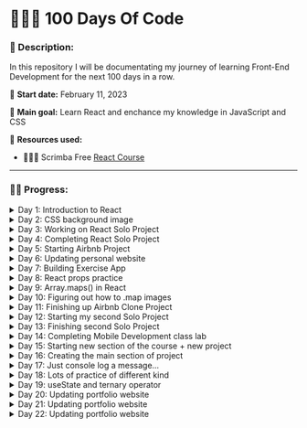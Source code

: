 # 👩🏼‍💻 100 Days Of Code

### 📝 Description:
In this repository I will be documentating my journey of learning Front-End Development for the next 100 days in a row.

📆 **Start date:** February 11, 2023

🎯 **Main goal:** Learn React and enchance my knowledge in JavaScript and CSS

🔗 **Resources used:** 

* 👩🏼‍💻 Scrimba Free [React Course](https://scrimba.com/learn/learnreact)


---



### 💪🏼 Progress:

<details>
<summary>Day 1: Introduction to React</summary>



🗓 **Date:** February 11, 2023

📝 **Personal Notes:**

Today I finally started my first React course with Scrimba! I've been listening to their podcast a lot and have been eager to try out their classes. So far, I am impressed! I love the fact that the teacher constantly enforces scrimba students to practice what they learned in almost every lesson.

The introduction is going well so far - everything seems to be understandable and not scary :)

I have a better understanding why developers use React! It is composable (you can easily breakdown a big project into mini more manageable components for easier use and navigation. It also makes coding more effective - what takes a developer several lines of code to develop a simple feature in Vanilla JavaScript, might take only one line of code in React!

🧠 **What I learned:**
- That React is composable & declarative
- Different ways to set up React in the project
- What are JSX, React Components and how to use them
- Outside of Scrimba, I learned how to set up React locally on my computer, using VS code

👩🏼‍💻 **What I built:**
- I already started to build my [first React project](https://github.com/codedbypolina/learning-react)! It is a simple landing page that enforces me to practice how to set up React, use JSX and organize components. With this project I realized that I started to forget some CSS, so I need to refresh my memory on its important basics (e.g. flexbox...)

</details>


<details>
<summary>Day 2: CSS background image</summary>

🗓 **Date:** February 12, 2023

📝 **Personal Notes:**

Today I finished building my [first React project](https://github.com/codedbypolina/learning-react)! I mostly updated styling - background image in particular. Since I never learned how to use the background image, I found this [video](https://www.youtube.com/watch?v=zHZRFwWQt2w) by Kevin Powell to understand the basics.

🧠 **What I learned:**
- To use an image in the background, I should use background-image in CSS rather than putting the image in HTML
- It's better to use padding instead of height. When you need set a section or adjust image height, it is better to use padding instead. This is especially a better approach for the responsive design
- Avoid using big images to keep the file size as low as possible. For a background image, 1200 pixels is mostly enough.
- Make sure that the text is readable on top of the background image. One of the options is to use background-blend-mode: **multiply** is for darkening the image; **lighten** is for lightening the image. Make sure to have a background-color as well to use this property!

👩🏼‍💻 **What I built:**
- I finished building my [first React project](https://github.com/codedbypolina/learning-react)! 
</details>

<details>
<summary>Day 3: Working on React Solo Project</summary>

🗓 **Date:** February 13, 2023

📝 **Personal Notes:**

Today I started working on a Solo Project - a project where I was only given design without any directions or guides on how to complete it. The task was to code digital business card using React and CSS. This project, once again, enforced me to practice React basics: setting up React locally on my computer, using JSX syntax and organizing React components properly within the files. However, it also helped me to refresh my memories on CSS!

🧠 **What I learned:**
- Center elements with CSS. This [article](https://www.freecodecamp.org/news/how-to-center-anything-with-css-align-a-div-text-and-more/) was particularly useful!
- How to use border-radius for images and other elements

👩🏼‍💻 **What I built:**
- I started building my [React Solo Project](https://github.com/codedbypolina/digital-business-card)! 
</details>

<details>
<summary>Day 4: Completing React Solo Project</summary>

🗓 **Date:** February 14, 2023

📝 **Personal Notes:**

Today I didn't make a lot of progress - I only had time to finish React Solo Project. However, with that, I am moving to the next part of Scrimba React Course! Super excited for that😁

🧠 **What I learned:**
- Not much, to be honest. Today was a short and straightforward coding day!

👩🏼‍💻 **What I built:**
- I finished my [React Solo Project](https://github.com/codedbypolina/digital-business-card)! 
</details>

<details>
<summary>Day 5: Starting Airbnb Project</summary>

🗓 **Date:** February 15, 2023

📝 **Personal Notes:**

I started the second part of Scrimba React Course! In this section, I will be learning about props and creating components from an array. Today I created a new [React project](https://github.com/codedbypolina/airbnb-experience-react) and mostly worked with CSS and basic React that I learned so far.

🧠 **What I learned:**
- I reminded myself how to use box-shadow😅
- How to use width's max/min/fit-content keywords to make the image more responsive!

👩🏼‍💻 **What I built:**
- I started [Airbnb Clone React Project](https://github.com/codedbypolina/airbnb-experience-react)! 
</details>

<details>
<summary>Day 6: Updating personal website</summary>

🗓 **Date:** February 16, 2023

📝 **Personal Notes:**

Today I postponed coding till the very last hour of the day, and...suprise-suprise! I felt too exhausted to learn anything. Instead, I updated my portfolio website, adding the Coming Soon section.

Reminder for myself: Try to code at the beginning of the day, since at the end of the day you could get too exshausted to learn or code anything!

🧠 **What I learned:**
- Nothing since I just updated my website. Small progress is still a progress!

👩🏼‍💻 **What I built:**
- I updated my [personal portfolio](https://www.codedbypolina.com/)
</details>

<details>
<summary>Day 7: Building Exercise App</summary>

🗓 **Date:** February 17, 2023

📝 **Personal Notes:**

Today I did a lot of progress! I learned about React props, useState hook, and how to create separate React pages using Router.

I also built a simple exercise app for my Mobile Development class in the university. This app gives the user a list of exercises to pick from, however all these exercises are of two types - ones that require timer (ex: biking) and others that require repetitions input (push ups). Once the user clicks on one of the exercises, he/she is taking to another page where the user can either track time or reps. In both pages, user is allowed to reset the input or return to home page. 

I enjoyed building this app, since I am finally starting to see the power of React! I'm also gradually understanding that React isn't as terrifying as I thought at first!

🧠 **What I learned:**
- React props - why they are important and how to use them!
- useState hook. I haven't dived deeper into hooks in general and why they are useful, however, I learned why useState hook is particulary important and implemented this knowledge for the app!
- How to create separate pages in React, using Router. Suprisingly implementing this knowledge in the exercise app, was the most challenging thing to do overall! I faced with page loading issues while figuring it out, but at the end I made it work🥳

👩🏼‍💻 **What I built:**
- I built an exercise app! I hope to link it later, once I confirm with the professor that it's okay to make my work public!
</details>

<details>
<summary>Day 8: React props practice</summary>

🗓 **Date:** February 18, 2023

📝 **Personal Notes:**

Today I didn't feel like doing a lot, so I watched several Scrimba videos where I practiced how to use props. Next Scrimba lesson goes through .map method - something I've been struggling in the past to fully comprehend, so I will be needing to take some time to overview this concept as well as learn how to map through components. And, to be honest, I just don't have energy to do so today, so I am postponing it for tomorrow.

From my past 2 attempts to do 100 days of code in a row, I understand that it's important to not burn myself out so I am choosing to not force myself to learn this concept today! 

🧠 **What I learned:**
- Mostly practiced how React props work thanks to Scrimba (truly enjoying this platform!)

👩🏼‍💻 **What I built:**
- I updated my [Airbnb Clone Project](https://github.com/codedbypolina/airbnb-experience-react) by incorporating props into the project
</details>


<details>
<summary>Day 9: Array.maps() in React</summary>

🗓 **Date:** February 19, 2023

📝 **Personal Notes:**

Today I took time to better understand array.map() method and succesfully implemented this knowledge in Airbnb Clone project! However, I am struggling to map images in the project. I hope to figure it out tomorrow!

🧠 **What I learned:**
- Array.map() method
- How to implement .map() in React

👩🏼‍💻 **What I built:**
- I updated my [Airbnb Clone Project](https://github.com/codedbypolina/airbnb-experience-react) by incorporating .map method
</details>

<details>
<summary>Day 10: Figuring out how to .map images</summary>

🗓 **Date:** February 20, 2023

📝 **Personal Notes:**

Today I've been trying to figure out how to map through images. After trying out different ways I found on the internet, the only option that worked for me so far was to use the images that are hosted externally, not internally on my local computer. During my little research, I learned that in general hosting images externally is a better and a more common practice rather than keeping them locally.

I didn't host the images myself for this project. I found these images online. I understand that this is not the best practice since the image could be removed, thus the website will have a broken image. For this project, however, I didn't find it valuable to do the extra steps, since my current focus is to learn React.

🧠 **What I learned:**
- How to map through an array of images
- Hosting images externally is a much common practice in real life, than host images locally on the computer

👩🏼‍💻 **What I built:**
- I updated my [Airbnb Clone Project](https://github.com/codedbypolina/airbnb-experience-react)
</details>

<details>
<summary>Day 11: Finishing up Airbnb Clone Project</summary>

🗓 **Date:** February 21, 2023

📝 **Personal Notes:**

Today completed Airbnb Project and finished the 2nd section of Scrimba React Course! I learned and practiced conditional rendering, how to pass object as props. Super excited to start my upcoming solo project - Travel Journal!

🧠 **What I learned:**
- Conditional rendering
- Learned about CSS overflow-x - a super cool property that makes a scrolling trick super easy!
- How to pass object as props, thus making a component simpler and code more efficient
- Spread Operator


👩🏼‍💻 **What I built:**
- I completed my [Airbnb Clone Project](https://github.com/codedbypolina/airbnb-experience-react)
</details>

<details>
<summary>Day 12: Starting my second Solo Project</summary>

🗓 **Date:** February 22, 2023

📝 **Personal Notes:**

Today I started my second solo project - [Travel Journal](https://github.com/codedbypolina/travel-journal). The goal of this project is to reinforce my knowledge of props and map method. Today I only hard coded navbar and the card. While working on the styling of the card, I realized that I am lacking foundational knowledge of Grid and Flexbox. Since I learned them awhile ago and haven't practiced them regularly, I am struggling to position items withing the container in a desired way. Therefore, I will most likely take Scrimba class on [Flexbox](https://scrimba.com/learn/flexbox) and [CSS Grid](https://scrimba.com/learn/cssgrid) once I complete this React Course.

🧠 **What I learned:**
- I am lacking fundamental knowledge of CSS grid and flexbox. I am planning to take courses on those two once I am done with React!


👩🏼‍💻 **What I built:**
- I started my second solo project - [Travel Journal](https://github.com/codedbypolina/travel-journal)
</details>

<details>
<summary>Day 13: Finishing second Solo Project</summary>

🗓 **Date:** February 23, 2023

📝 **Personal Notes:**

Today I completed my [Travel Journal project](https://github.com/codedbypolina/travel-journal)! I used React props and .map() to iterate over an array of data. I had lots of fun on this project! I can also officially say that while working on it, I am starting to see the real potential of React

👩🏼‍💻 **What I built:**
- I completed [Travel Journal project](https://github.com/codedbypolina/travel-journal)
</details>

<details>
<summary>Day 14: Completing Mobile Development class lab</summary>

🗓 **Date:** February 24, 2023

📝 **Personal Notes:**

Today I was working on Mobile Development's lab. I had to develop a new feature in the Exercise App. I was overconfident in my React skills and tried to create a complicated one. To be honest, the experience was very frustrating and I wasn't able to code what I had in mind. But at least I tried

👩🏼‍💻 **What I built:**
- I tried to create a new feature for the exercise app
</details>

<details>
<summary>Day 15: Starting new section of the course + new project</summary>

🗓 **Date:** February 25, 2023

📝 **Personal Notes:**

Started the third section of the Scrimba React course🥳 With that, I started working on the next project - a Meme generator. This seems to be a fun project to be working on, so I am excited.

According to the instructor of the course, this section is going to be the most important section with a lot of information. Even by looking at the lenght of each section, this section is twice longer (5 hours long) than the previous two (2 / 2:30 hours long)!

Today I was taking it easy and only created the header for the website!

👩🏼‍💻 **What I built:**
- I started [Meme Generator Project](https://github.com/codedbypolina/meme-generator) and built the header of the website.
</details>

<details>
<summary>Day 16: Creating the main section of project</summary>

🗓 **Date:** February 26, 2023

📝 **Personal Notes:**

Another short but sweet day of coding - I just added the main section of the website. Once again, I had to refresh my memory on flexbox😅 
According to the instructor of the course, this section is going to be the most important section with a lot of information. Even by looking at the lenght of each section, this section is twice longer (5 hours long) than the previous two (2 / 2:30 hours long)!

👩🏼‍💻 **What I built:**
- I built main section of the [Meme Generator Project](https://github.com/codedbypolina/meme-generator)
</details>

<details>
<summary>Day 17: Just console log a message...</summary>

🗓 **Date:** February 27, 2023

📝 **Personal Notes:**

Yep, today was...a disappointing day for coding. Since I postponed time to code to the end of the day, I didn't have any energy or desire to learn or code something new. So all I did was console log a message to my website😅 It's all about tiny steps, I guess...
</details>

<details>
<summary>Day 18: Lots of practice of different kind</summary>

🗓 **Date:** February 28, 2023

📝 **Personal Notes:**

Today I've made a lot more progress💪

- I practiced React Event Listeners (such as onClick and onMouseEnter)
- Practiced again how to map through an array in React
- Practiced some Vanilla JavaScript
- Learned about differences between props and state
  
I didn't build anything new since I was mostly practicing on Scrimba platform. Have to say, I am enjoying Scrimba a lot - the hands-on learning experience they are providing is incredible. Additionally, the instructor of the course, Bob Ziroll, has helped me understand props and state much better than other resources I used to learn them (including my Mobile Development class🥲). So happy to discover them!
  
</details>


<details>
<summary>Day 19: useState and ternary operator</summary>

🗓 **Date:** March 1, 2023

📝 **Personal Notes:**

I am officially half way through the Scrimba React Course🥳 Today I learned how to use useState React hook as well as ternary operator. I remember when I looked at both useState hook and ternary operator in one of my professor's code examples, I was so confused. It looked so complicated, but 5 minutes after learning about each one of them, I realized that it's pretty simple! This is one of the reasons I enjoy coding so much - at the beginning it feels like you will never understand the code, let alone write it yourself, but with the right video/text explanation and some practice, I can easily read, understand and use the code myself :)
  
🧠 **What I learned:**
- useState React hook and how it is different from props.
- Ternary operator. I haven't learned how to use it up until now, and it wasn't as complicated as it seemed! [Video by FreeCodeCamp](https://www.youtube.com/watch?v=s4sB1hm73tw) helped me a lot to understand it. Thanks, [Beau Carnes](https://www.freecodecamp.org/news/author/beau/)! 


👩🏼‍💻 **What I built:**
- I made random meme image to pop up with each click of the button in [Meme Generator Project](https://github.com/codedbypolina/meme-generator). It worked with the first attempt (after learning how to use useState) - I got so excited and yelled out loud "IT WORKS!"
</details>


<details>
<summary>Day 20: Updating portfolio website</summary>

🗓 **Date:** March 2, 2023

📝 **Personal Notes:**

I am planning to apply for internships/jobs soon, so today I updated my portfolio website. I added a new section called technologies that lists languages and tools I have experience with.

I don't like how the website looks on the mobile screen, so I am planning to improve that next!
  
</details>

<details>
<summary>Day 21: Updating portfolio website</summary>

🗓 **Date:** March 3, 2023

📝 **Personal Notes:**

Today I made a tiny progress: Changed the size of technologies' logos according to the screen size. Didn't have time to do more because I am celebrating my anniversary with boyfriend😄
  
</details>

<details>
<summary>Day 22: Updating portfolio website</summary>

🗓 **Date:** March 4, 2023

📝 **Personal Notes:**

Today I worked on updating my website a bit more! I fixed the hover effect for most logos on the website as well as updated the credit at the end of the website. Again not much, since I am going out of town
  
</details>
